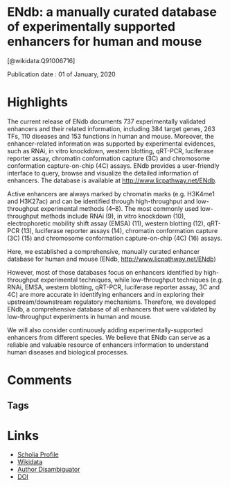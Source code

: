 
ENdb: a manually curated database of experimentally supported enhancers for human and mouse
===========================================================================================
  
  [@wikidata:Q91006716]  
  
Publication date : 01 of January, 2020  

# Highlights

 The current release of ENdb documents 737 experimentally validated enhancers and their related information, including 384 target genes, 263 TFs, 110 diseases and 153 functions in human and mouse. Moreover, the enhancer-related information was supported by experimental evidences, such as RNAi, in vitro knockdown, western blotting, qRT-PCR, luciferase reporter assay, chromatin conformation capture (3C) and chromosome conformation capture-on-chip (4C) assays. ENdb provides a user-friendly interface to query, browse and visualize the detailed information of enhancers. The database is available at http://www.licpathway.net/ENdb.

Active enhancers are always marked by chromatin marks (e.g. H3K4me1 and H3K27ac) and can be identified through high-throughput and low-throughput experimental methods (4–8). The most commonly used low-throughput methods include RNAi (9), in vitro knockdown (10), electrophoretic mobility shift assay (EMSA) (11), western blotting (12), qRT-PCR (13), luciferase reporter assays (14), chromatin conformation capture (3C) (15) and chromosome conformation capture-on-chip (4C) (16) assays.


Here, we established a comprehensive, manually curated enhancer database for human and mouse (ENdb, http://www.licpathway.net/ENdb)

However, most of those databases focus on enhancers identified by high-throughput experimental techniques, while low-throughput techniques (e.g. RNAi, EMSA, western blotting, qRT-PCR, luciferase reporter assay, 3C and 4C) are more accurate in identifying enhancers and in exploring their upstream/downstream regulatory mechanisms. Therefore, we developed ENdb, a comprehensive database of all enhancers that were validated by low-throughput experiments in human and mouse.

 We will also consider continuously adding experimentally-supported enhancers from different species. We believe that ENdb can serve as a reliable and valuable resource of enhancers information to understand human diseases and biological processes.

 
# Comments

## Tags

# Links
  
 * [Scholia Profile](https://scholia.toolforge.org/work/Q91006716)  
 * [Wikidata](https://www.wikidata.org/wiki/Q91006716)  
 * [Author Disambiguator](https://author-disambiguator.toolforge.org/work_item_oauth.php?id=Q91006716&batch_id=&match=1&author_list_id=&doit=Get+author+links+for+work)  
 * [DOI](https://doi.org/10.1093/NAR/GKZ973)  

